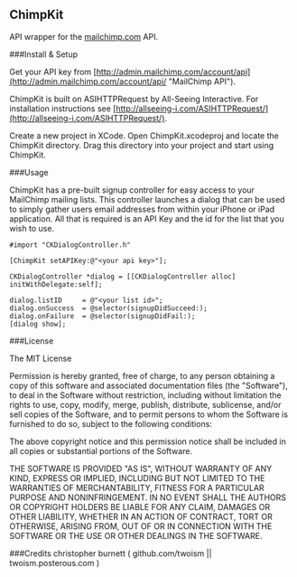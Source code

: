 ChimpKit
---------
API wrapper for the [mailchimp.com](http://mailchimp.com/api "MailChimp API") API.


###Install & Setup
    
Get your API key from [http://admin.mailchimp.com/account/api](http://admin.mailchimp.com/account/api/ "MailChimp API").

ChimpKit is built on ASIHTTPRequest by All-Seeing Interactive. For installation instructions see [http://allseeing-i.com/ASIHTTPRequest/](http://allseeing-i.com/ASIHTTPRequest/).

Create a new project in XCode. Open ChimpKit.xcodeproj and locate the ChimpKit directory. Drag this directory into your project and start using ChimpKit.
    
###Usage 

ChimpKit has a pre-built signup controller for easy access to your MailChimp mailing lists. This controller launches a dialog that can be used to simply gather users email addresses from within your iPhone or iPad application. All that is required is an API Key and the id for the list that you wish to use.

    #import "CKDialogController.h"
    
    [ChimpKit setAPIKey:@"<your api key>"];
    
    CKDialogController *dialog = [[CKDialogController alloc] initWithDelegate:self];

    dialog.listID     = @"<your list id>";  
    dialog.onSuccess  = @selector(signupDidSucceed:);
    dialog.onFailure  = @selector(signupDidFail:);
    [dialog show];

###License

The MIT License

Permission is hereby granted, free of charge, to any person obtaining a copy
of this software and associated documentation files (the "Software"), to deal
in the Software without restriction, including without limitation the rights
to use, copy, modify, merge, publish, distribute, sublicense, and/or sell
copies of the Software, and to permit persons to whom the Software is
furnished to do so, subject to the following conditions:

The above copyright notice and this permission notice shall be included in
all copies or substantial portions of the Software.

THE SOFTWARE IS PROVIDED "AS IS", WITHOUT WARRANTY OF ANY KIND, EXPRESS OR
IMPLIED, INCLUDING BUT NOT LIMITED TO THE WARRANTIES OF MERCHANTABILITY,
FITNESS FOR A PARTICULAR PURPOSE AND NONINFRINGEMENT. IN NO EVENT SHALL THE
AUTHORS OR COPYRIGHT HOLDERS BE LIABLE FOR ANY CLAIM, DAMAGES OR OTHER
LIABILITY, WHETHER IN AN ACTION OF CONTRACT, TORT OR OTHERWISE, ARISING FROM,
OUT OF OR IN CONNECTION WITH THE SOFTWARE OR THE USE OR OTHER DEALINGS IN
THE SOFTWARE.


###Credits
christopher burnett ( github.com/twoism || twoism.posterous.com )

